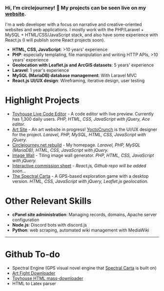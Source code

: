 ### Hi, I’m circlejourney! 🐳 My projects can be seen live on my [website](https://rebuild.circlejourney.net/interactive/).

I'm a web developer with a focus on narrative and creative-oriented websites and web applications. I mostly work with the PHP/Laravel + MySQL + HTML/CSS/JavaScript stack, and also have some experience with React.js (I will publish some React projects soon).
- **HTML, CSS, JavaScript**: >10 years' experience
- **PHP**: especially templating, file manipulation and writing HTTP APIs, >10 years' experience
- **Geolocation with Leaflet.js and ArcGIS datasets**: 5 years' experience
- **Laravel**: 1 year's experience
- **MySQL (MariaDB) database management**: With Laravel MVC
- **React.js**
  **UI/UX design**: Wireframing, iterative design, user testing

# Highlight Projects
- [Toyhouse Live Code Editor](https://github.com/circlejourney/theditor) - A code editor with live preview. Currently has 1,300 daily users. *PHP, HTML, CSS, JavaScript with jQuery, Ace editor.*
- [Art Site](https://github.com/circlejourney/artsite) - An art website in progress! [YoctoCrunch](https://yoctocrunch.carrd.co/) is the UI/UX designer for the project. *Laravel, PHP, MySQL, HTML, CSS, JavaScript with jQuery.*
- [Circlejourney.net rebuild](https://github.com/circlejourney/circlejourney-net) - My homepage. *Laravel, PHP, MySQL (MariaDB), HTML, CSS, JavaScript with jQuery.*
- [Image Wall](https://github.com/circlejourney/imagewall) - Tiling image wall generator. *PHP, HTML, CSS, JavaScript with jQuery.*
- [Interactive commission sheet](https://circlejourney.net/commissions/) - *React.js, Github repo will be added soon...*
- [The Spectral Carta](https://github.com/circlejourney/spectralcarta) - A GPS-based exploration game with a desktop version. *HTML, CSS, JavaScript with jQuery, Leaflet.js geolocation.*

# Other Relevant Skills
- **cPanel site administration**: Managing records, domains, Apache server configuration
- **Node.js**: Discord bots with discord.js
- **Python**: web scraping, automated wiki management with MediaWiki

---

# Github To-do
- Spectral Engine (GPS visual novel engine that [Spectral Carta](https://github.com/circlejourney/spectralcarta) is built on)
- [Art Fight Downloader](https://afdownload.circlejourney.net)
- [Toyhouse HTML mass-downloader](https://circlejourney.net/thdownload)
- HTML to Latex parser
